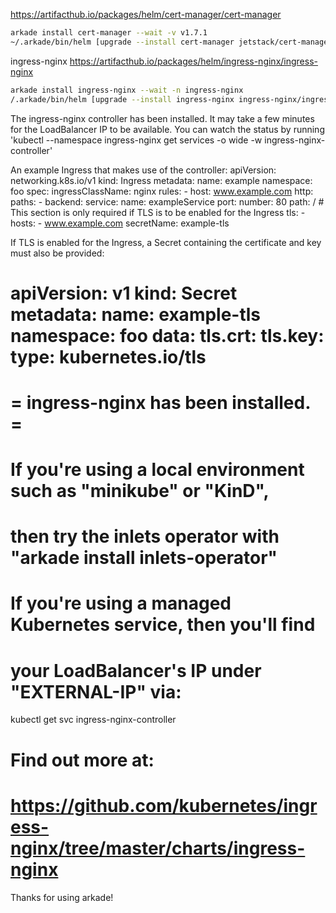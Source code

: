 


https://artifacthub.io/packages/helm/cert-manager/cert-manager

```bash
arkade install cert-manager --wait -v v1.7.1
~/.arkade/bin/helm [upgrade --install cert-manager jetstack/cert-manager --namespace cert-manager --wait --values /var/folders/g8/7hd0pg1n3d34dmqz1jrfm4mm0000gp/T/charts/cert-manager/values.yaml --set installCRDs=true]
```

ingress-nginx
https://artifacthub.io/packages/helm/ingress-nginx/ingress-nginx

```bash
arkade install ingress-nginx --wait -n ingress-nginx
/.arkade/bin/helm [upgrade --install ingress-nginx ingress-nginx/ingress-nginx --namespace ingress-nginx --wait --values /var/folders/g8/7hd0pg1n3d34dmqz1jrfm4mm0000gp/T/charts/ingress-nginx/values.yaml
```

The ingress-nginx controller has been installed.
It may take a few minutes for the LoadBalancer IP to be available.
You can watch the status by running 'kubectl --namespace ingress-nginx get services -o wide -w ingress-nginx-controller'

An example Ingress that makes use of the controller:
  apiVersion: networking.k8s.io/v1
  kind: Ingress
  metadata:
    name: example
    namespace: foo
  spec:
    ingressClassName: nginx
    rules:
      - host: www.example.com
        http:
          paths:
            - backend:
                service:
                  name: exampleService
                  port:
                    number: 80
              path: /
    # This section is only required if TLS is to be enabled for the Ingress
    tls:
      - hosts:
        - www.example.com
        secretName: example-tls

If TLS is enabled for the Ingress, a Secret containing the certificate and key must also be provided:

  apiVersion: v1
  kind: Secret
  metadata:
    name: example-tls
    namespace: foo
  data:
    tls.crt: <base64 encoded cert>
    tls.key: <base64 encoded key>
  type: kubernetes.io/tls
=======================================================================
= ingress-nginx has been installed.                                   =
=======================================================================

# If you're using a local environment such as "minikube" or "KinD",
# then try the inlets operator with "arkade install inlets-operator"

# If you're using a managed Kubernetes service, then you'll find
# your LoadBalancer's IP under "EXTERNAL-IP" via:

kubectl get svc ingress-nginx-controller

# Find out more at:
# https://github.com/kubernetes/ingress-nginx/tree/master/charts/ingress-nginx

Thanks for using arkade!

